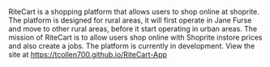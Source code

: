 RiteCart is a shopping platform that allows users to shop online at shoprite.
The platform is designed for rural areas, it will first operate in Jane Furse and move to other rural areas, before it start operating in urban areas.
The mission of RiteCart is to allow users shop online with Shoprite instore prices and also create a jobs.
The platform is currently in development.
View the site at https://tcollen700.github.io/RiteCart-App
